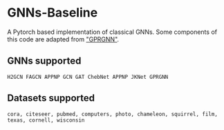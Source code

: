 # GNNs-Baseline
A Pytorch based implementation of classical GNNs.
Some components of this code are adapted from ["GPRGNN"](https://github.com/jianhao2016/GPRGNN).

## GNNs supported
```
H2GCN FAGCN APPNP GCN GAT ChebNet APPNP JKNet GPRGNN
```

## Datasets supported
```
cora, citeseer, pubmed, computers, photo, chameleon, squirrel, film, texas, cornell, wisconsin
```
